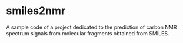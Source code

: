 # smiles2nmr
A sample code of a project dedicated to the prediction of carbon NMR spectrum signals from molecular fragments obtained from SMILES. 
